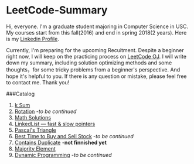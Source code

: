 # LeetCode-Summary

Hi, everyone. I'm a graduate student majoring in Computer Science in USC. My courses start from this fall(2016) and end in spring 2018(2 years). Here is my [Linkedin Profile](https://www.linkedin.com/in/tongzhang1994).

Currently, I'm preparing for the upcoming Recuitment. Despite a beginner right now, I will keep on the practicing process on [LeetCode OJ](https://leetcode.com/problemset/algorithms/). I will write down my summary, including solution optimizing methods and some thoughts，for some tricky problems from a beginner's perspective. And hope it's helpful to you. If there is any question or mistake, please feel free to contact me. Thank you!

###Catalog
1. [k Sum](https://github.com/TongZhangUSC/LeetCode-Summary/blob/master/k-Sum.md)
2. [Rotation](https://github.com/TongZhangUSC/LeetCode-Summary/blob/master/rotation.md)    -*to be continued*
3. [Math Solutions](https://github.com/TongZhangUSC/LeetCode-Summary/blob/master/Problems%20with%20Math%20Solutions.md)
4. [LinkedList — fast & slow pointers](https://github.com/TongZhangUSC/LeetCode-Summary/blob/master/LinkedList%20with%20Fast%20%26%20Slow%20Pointers.md)
5. [Pascal's Triangle](https://github.com/TongZhangUSC/LeetCode-Summary/blob/master/Pascal%20Triangle.md)
6. [Best Time to Buy and Sell Stock](https://github.com/TongZhangUSC/LeetCode-Summary/blob/master/Best%20Time%20to%20Buy%20and%20Sell%20Stock.md)    -*to be continued*
7. [Contains Duplicate](https://github.com/TongZhangUSC/LeetCode-Summary/blob/master/Contains%20Duplicate.md) -**not finnished yet**
8. [Majority Element](https://github.com/TongZhangUSC/LeetCode-Summary/blob/master/Majority%20Element.md)
9. [Dynamic Programming](https://github.com/TongZhangUSC/LeetCode-Summary/blob/master/Dinamic%20Programming-2D.md)    -*to be continued*


